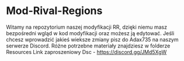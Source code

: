 # Mod-Rival-Regions

Witamy na repozytorium naszej modyfikacji RR, dzięki niemu masz bezpośredni wgląd w kod modyfikacji oraz możesz ją edytować.
Jeśli chcesz wprowadzić jakieś wieksze zmiany pisz do Adax735 na naszym serwerze Discord. Różne potrzebne materiały znajdziesz w folderze Resources
Link zaproszeniowy Dsc - https://discord.gg/JMd5XgW
